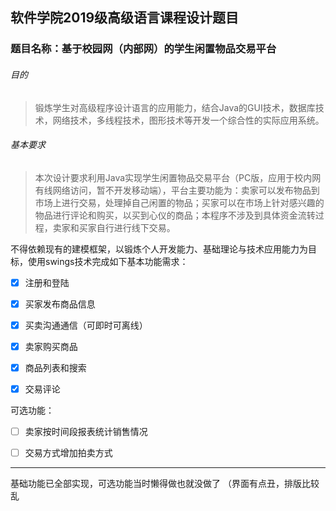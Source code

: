 ## 软件学院2019级高级语言课程设计题目

### 题目名称：基于校园网（内部网）的学生闲置物品交易平台

###### 目的

>锻炼学生对高级程序设计语言的应用能力，结合Java的GUI技术，数据库技术，网络技术，多线程技术，图形技术等开发一个综合性的实际应用系统。

###### 基本要求

>本次设计要求利用Java实现学生闲置物品交易平台（PC版，应用于校内网有线网络访问，暂不开发移动端），平台主要功能为：卖家可以发布物品到市场上进行交易，处理掉自己闲置的物品；买家可以在市场上针对感兴趣的物品进行评论和购买，以买到心仪的商品；本程序不涉及到具体资金流转过程，卖家和买家自行进行线下交易。

不得依赖现有的建模框架，以锻炼个人开发能力、基础理论与技术应用能力为目标，使用swings技术完成如下基本功能需求：

- [x] 	注册和登陆

- [x] 	买家发布商品信息

- [x] 	买卖沟通通信（可即时可离线）

- [x] 	卖家购买商品

- [x] 	商品列表和搜索

- [x] 	交易评论

可选功能：

- [ ] 	卖家按时间段报表统计销售情况

- [ ]   交易方式增加拍卖方式

------------------------

基础功能已全部实现，可选功能当时懒得做也就没做了
（界面有点丑，排版比较乱
